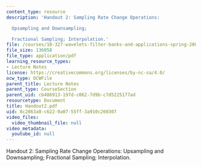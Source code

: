 ```yaml
---
content_type: resource
description: 'Handout 2: Sampling Rate Change Operations:

  Upsampling and Downsampling;

  Fractional Sampling; Interpolation.'
file: /courses/18-327-wavelets-filter-banks-and-applications-spring-2003/8c2863a0c6229a0755ff3a910c260307_Handout2.pdf
file_size: 136058
file_type: application/pdf
learning_resource_types:
- Lecture Notes
license: https://creativecommons.org/licenses/by-nc-sa/4.0/
ocw_type: OCWFile
parent_title: Lecture Notes
parent_type: CourseSection
parent_uid: cb486913-197d-c062-7d9b-c7d5225177ad
resourcetype: Document
title: Handout2.pdf
uid: 8c2863a0-c622-9a07-55ff-3a910c260307
video_files:
  video_thumbnail_file: null
video_metadata:
  youtube_id: null
---
```

Handout 2: Sampling Rate Change Operations:
Upsampling and Downsampling;
Fractional Sampling; Interpolation.